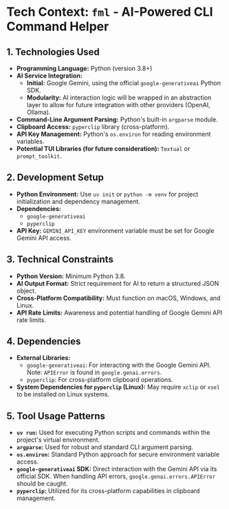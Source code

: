 # Tech Context: `fml` - AI-Powered CLI Command Helper

## 1. Technologies Used

- **Programming Language:** Python (version 3.8+)
- **AI Service Integration:**
  - **Initial:** Google Gemini, using the official `google-generativeai` Python SDK.
  - **Modularity:** AI interaction logic will be wrapped in an abstraction layer to allow for future integration with other providers (OpenAI, Ollama).
- **Command-Line Argument Parsing:** Python's built-in `argparse` module.
- **Clipboard Access:** `pyperclip` library (cross-platform).
- **API Key Management:** Python's `os.environ` for reading environment variables.
- **Potential TUI Libraries (for future consideration):** `Textual` or `prompt_toolkit`.

## 2. Development Setup

- **Python Environment:** Use `uv init` or `python -m venv` for project initialization and dependency management.
- **Dependencies:**
  - `google-generativeai`
  - `pyperclip`
- **API Key:** `GEMINI_API_KEY` environment variable must be set for Google Gemini API access.

## 3. Technical Constraints

- **Python Version:** Minimum Python 3.8.
- **AI Output Format:** Strict requirement for AI to return a structured JSON object.
- **Cross-Platform Compatibility:** Must function on macOS, Windows, and Linux.
- **API Rate Limits:** Awareness and potential handling of Google Gemini API rate limits.

## 4. Dependencies

- **External Libraries:**
  - `google-generativeai`: For interacting with the Google Gemini API. Note: `APIError` is found in `google.genai.errors`.
  - `pyperclip`: For cross-platform clipboard operations.
- **System Dependencies for `pyperclip` (Linux):** May require `xclip` or `xsel` to be installed on Linux systems.

## 5. Tool Usage Patterns

- **`uv run`:** Used for executing Python scripts and commands within the project's virtual environment.
- **`argparse`:** Used for robust and standard CLI argument parsing.
- **`os.environ`:** Standard Python approach for secure environment variable access.
- **`google-generativeai` SDK:** Direct interaction with the Gemini API via its official SDK. When handling API errors, `google.genai.errors.APIError` should be caught.
- **`pyperclip`:** Utilized for its cross-platform capabilities in clipboard management.
